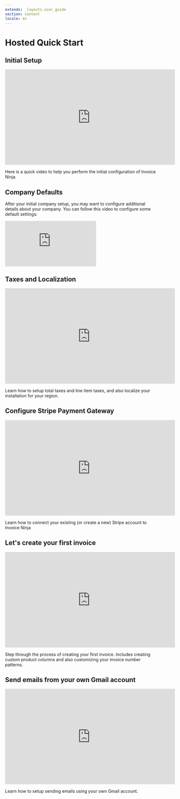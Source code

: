 ```yaml
---
extends: _layouts.user_guide
section: content
locale: en
---
```


# Hosted Quick Start

## Initial Setup

<iframe width="560" height="315" src="https://www.youtube.com/embed/8H1jO1rtBYU" title="YouTube video player" frameborder="0" allow="accelerometer; autoplay; clipboard-write; encrypted-media; gyroscope; picture-in-picture" allowfullscreen></iframe>

Here is a quick video to help you perform the initial configuration of Invoice Ninja.

## Company Defaults

After your initial company setup, you may want to configure additional details about your company. You can follow this video to configure some default settings:

<div class="video_container">
<iframe class="video" src="https://www.youtube.com/embed/CxbfxJlU7KI" title="YouTube video player" frameborder="0" allow="accelerometer; autoplay; clipboard-write; encrypted-media; gyroscope; picture-in-picture" allowfullscreen></iframe>
</div>

## Taxes and Localization

<iframe width="560" height="315" src="https://www.youtube.com/embed/Q-zM-vCjDXA" title="YouTube video player" frameborder="0" allow="accelerometer; autoplay; clipboard-write; encrypted-media; gyroscope; picture-in-picture" allowfullscreen></iframe>

Learn how to setup total taxes and line item taxes, and also localize your installation for your region.

## Configure Stripe Payment Gateway

<iframe width="560" height="315" src="https://www.youtube.com/embed/qitfiD6L8rQ" title="YouTube video player" frameborder="0" allow="accelerometer; autoplay; clipboard-write; encrypted-media; gyroscope; picture-in-picture" allowfullscreen></iframe>

Learn how to connect your existing (or create a new) Stripe account to Invoice Ninja

## Let's create your first invoice

<iframe width="560" height="315" src="https://www.youtube.com/embed/kU1Ok-1RG5w" title="YouTube video player" frameborder="0" allow="accelerometer; autoplay; clipboard-write; encrypted-media; gyroscope; picture-in-picture" allowfullscreen></iframe>

Step through the process of creating your first invoice. Includes creating custom product columns and also customizing your invoice number patterns.

## Send emails from your own Gmail account

<iframe width="560" height="315" src="https://www.youtube.com/embed/dU48fu3tmS0" title="YouTube video player" frameborder="0" allow="accelerometer; autoplay; clipboard-write; encrypted-media; gyroscope; picture-in-picture" allowfullscreen></iframe>

Learn how to setup sending emails using your own Gmail account.
